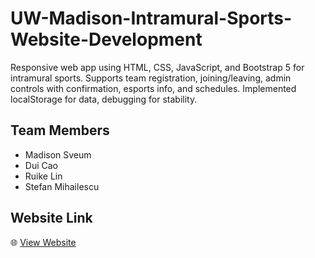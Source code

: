 # UW-Madison-Intramural-Sports-Website-Development
Responsive web app using HTML, CSS, JavaScript, and Bootstrap 5 for intramural sports. Supports team registration, joining/leaving, admin controls with confirmation, esports info, and schedules. Implemented localStorage for data, debugging for stability.

## Team Members
- Madison Sveum  
- Dui Cao  
- Ruike Lin  
- Stefan Mihailescu

## Website Link
🌐 [View Website](https://ruikelin.github.io/UW-Madison-Intramural-Sports-Website-Development/)

